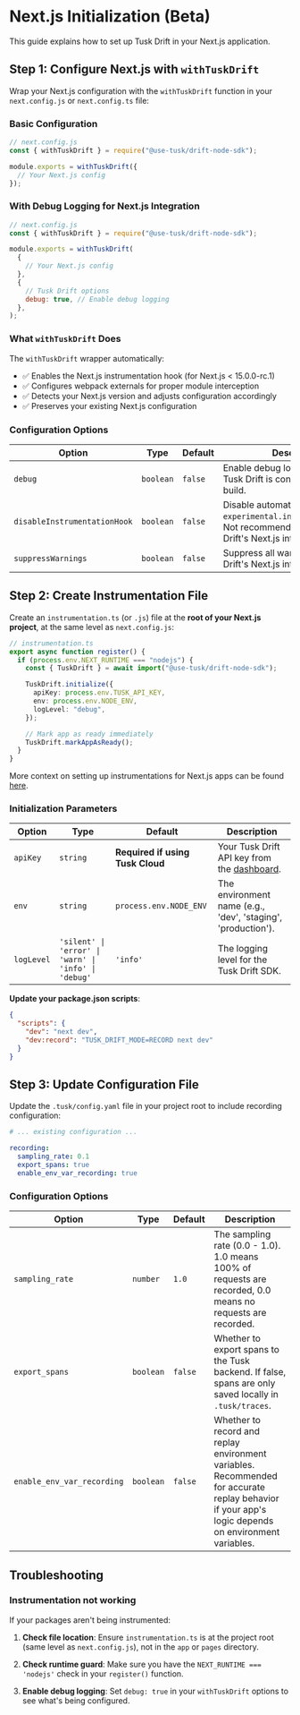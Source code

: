 # Next.js Initialization (Beta)

This guide explains how to set up Tusk Drift in your Next.js application.

## Step 1: Configure Next.js with `withTuskDrift`

Wrap your Next.js configuration with the `withTuskDrift` function in your `next.config.js` or `next.config.ts` file:

### Basic Configuration

```javascript
// next.config.js
const { withTuskDrift } = require("@use-tusk/drift-node-sdk");

module.exports = withTuskDrift({
  // Your Next.js config
});
```

### With Debug Logging for Next.js Integration

```javascript
// next.config.js
const { withTuskDrift } = require("@use-tusk/drift-node-sdk");

module.exports = withTuskDrift(
  {
    // Your Next.js config
  },
  {
    // Tusk Drift options
    debug: true, // Enable debug logging
  },
);
```

### What `withTuskDrift` Does

The `withTuskDrift` wrapper automatically:

- ✅ Enables the Next.js instrumentation hook (for Next.js < 15.0.0-rc.1)
- ✅ Configures webpack externals for proper module interception
- ✅ Detects your Next.js version and adjusts configuration accordingly
- ✅ Preserves your existing Next.js configuration

### Configuration Options

<table>
  <thead>
    <tr>
      <th>Option</th>
      <th>Type</th>
      <th>Default</th>
      <th>Description</th>
    </tr>
  </thead>
  <tbody>
    <tr>
      <td><code>debug</code></td>
      <td><code>boolean</code></td>
      <td><code>false</code></td>
      <td>Enable debug logging to see what Tusk Drift is configuring during build.</td>
    </tr>
    <tr>
      <td><code>disableInstrumentationHook</code></td>
      <td><code>boolean</code></td>
      <td><code>false</code></td>
      <td>Disable automatic setting of <code>experimental.instrumentationHook</code>. Not recommended, will break Tusk Drift's Next.js integration.</td>
    </tr>
    <tr>
      <td><code>suppressWarnings</code></td>
      <td><code>boolean</code></td>
      <td><code>false</code></td>
      <td>Suppress all warnings from Tusk Drift's Next.js integration.</td>
    </tr>
  </tbody>
</table>

## Step 2: Create Instrumentation File

Create an `instrumentation.ts` (or `.js`) file at the **root of your Next.js project**, at the same level as `next.config.js`:

```typescript
// instrumentation.ts
export async function register() {
  if (process.env.NEXT_RUNTIME === "nodejs") {
    const { TuskDrift } = await import("@use-tusk/drift-node-sdk");

    TuskDrift.initialize({
      apiKey: process.env.TUSK_API_KEY,
      env: process.env.NODE_ENV,
      logLevel: "debug",
    });

    // Mark app as ready immediately
    TuskDrift.markAppAsReady();
  }
}
```

More context on setting up instrumentations for Next.js apps can be found [here](https://nextjs.org/docs/app/guides/instrumentation).

### Initialization Parameters

<table>
  <thead>
    <tr>
      <th>Option</th>
      <th>Type</th>
      <th>Default</th>
      <th>Description</th>
    </tr>
  </thead>
  <tbody>
    <tr>
      <td><code>apiKey</code></td>
      <td><code>string</code></td>
      <td><b>Required if using Tusk Cloud</b></td>
      <td>Your Tusk Drift API key from the <a href="https://usetusk.ai/app/settings/api-keys">dashboard</a>.</td>
    </tr>
    <tr>
      <td><code>env</code></td>
      <td><code>string</code></td>
      <td><code>process.env.NODE_ENV</code></td>
      <td>The environment name (e.g., 'dev', 'staging', 'production').</td>
    </tr>
    <tr>
      <td><code>logLevel</code></td>
      <td><code>'silent' | 'error' | 'warn' | 'info' | 'debug'</code></td>
      <td><code>'info'</code></td>
      <td>The logging level for the Tusk Drift SDK.</td>
    </tr>
  </tbody>
</table>

**Update your package.json scripts**:

```json
{
  "scripts": {
    "dev": "next dev",
    "dev:record": "TUSK_DRIFT_MODE=RECORD next dev"
  }
}
```

## Step 3: Update Configuration File

Update the `.tusk/config.yaml` file in your project root to include recording configuration:

```yaml
# ... existing configuration ...

recording:
  sampling_rate: 0.1
  export_spans: true
  enable_env_var_recording: true
```

### Configuration Options

<table>
  <thead>
    <tr>
      <th>Option</th>
      <th>Type</th>
      <th>Default</th>
      <th>Description</th>
    </tr>
  </thead>
  <tbody>
    <tr>
      <td><code>sampling_rate</code></td>
      <td><code>number</code></td>
      <td><code>1.0</code></td>
      <td>The sampling rate (0.0 - 1.0). 1.0 means 100% of requests are recorded, 0.0 means no requests are recorded.</td>
    </tr>
    <tr>
      <td><code>export_spans</code></td>
      <td><code>boolean</code></td>
      <td><code>false</code></td>
      <td>Whether to export spans to the Tusk backend. If false, spans are only saved locally in <code>.tusk/traces</code>.</td>
    </tr>
    <tr>
      <td><code>enable_env_var_recording</code></td>
      <td><code>boolean</code></td>
      <td><code>false</code></td>
      <td>Whether to record and replay environment variables. Recommended for accurate replay behavior if your app's logic depends on environment variables.</td>
    </tr>
  </tbody>
</table>
    
## Troubleshooting

### Instrumentation not working

If your packages aren't being instrumented:

1. **Check file location**: Ensure `instrumentation.ts` is at the project root (same level as `next.config.js`), not in the `app` or `pages` directory.

2. **Check runtime guard**: Make sure you have the `NEXT_RUNTIME === 'nodejs'` check in your `register()` function.

3. **Enable debug logging**: Set `debug: true` in your `withTuskDrift` options to see what's being configured.
